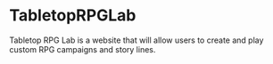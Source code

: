 # TabletopRPGLab

Tabletop RPG Lab is a website that will allow users to create and play custom RPG campaigns and story lines.  
